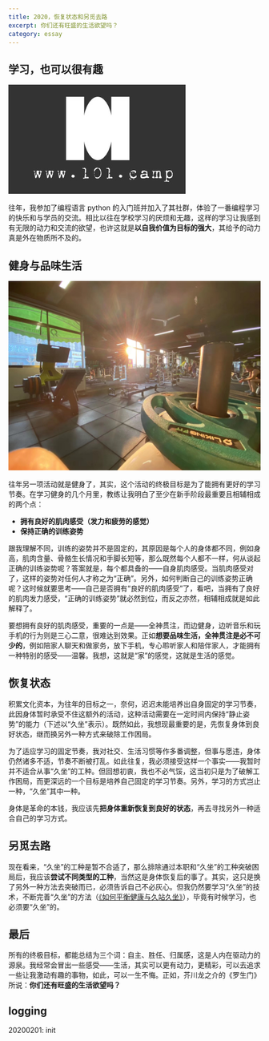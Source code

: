 ```yaml
---
title: 2020，恢复状态和另觅去路
excerpt: 你们还有旺盛的生活欲望吗？
category: essay
---
```


## 学习，也可以很有趣
![www101camp](/assets/images/www101camp.jpg)

往年，我参加了编程语言 python 的入门班并加入了其社群，体验了一番编程学习的快乐和与学员的交流。相比以往在学校学习的厌烦和无趣，这样的学习让我感到有无限的动力和交流的欲望，也许这就是**以自我价值为目标的强大**，其给予的动力真是外在物质所不及的。

## 健身与品味生活

![liking-fitness](/assets/images/liking-fitness.jpg)

往年另一项活动就是健身了，其实，这个活动的终极目标是为了能拥有更好的学习节奏。在学习健身的几个月里，教练让我明白了至少在新手阶段最重要且相辅相成的两个点：
- **拥有良好的肌肉感受（发力和疲劳的感觉）**
- **保持正确的训练姿势**

跟我理解不同，训练的姿势并不是固定的，其原因是每个人的身体都不同，例如身高，肌肉含量、骨骼生长情况和手脚长短等，那么既然每个人都不一样，何从谈起正确的训练姿势呢？答案就是，每个都具备的——自身肌肉感受。当肌肉感受对了，这样的姿势对任何人才称之为“正确”。另外，如何判断自己的训练姿势正确呢？这时候就要思考——自己是否拥有“良好的肌肉感受”了，看吧，当拥有了良好的肌肉发力感受，“正确的训练姿势”就必然到位，而反之亦然，相辅相成就是如此解释了。

要想拥有良好的肌肉感受，重要的一点是——全神贯注，而边健身，边听音乐和玩手机的行为则是三心二意，很难达到效果。正如**想要品味生活，全神贯注是必不可少的**，例如陪家人聊天和做家务，放下手机，专心聆听家人和陪伴家人，才能拥有一种特别的感受——温馨。我想，这就是“家”的感觉，这就是生活的感觉。


## 恢复状态
积累文化资本，为往年的目标之一，奈何，迟迟未能培养出自身固定的学习节奏，此因身体暂时承受不住这额外的活动，这种活动需要在一定时间内保持“静止姿势”的能力（下述以“久坐”表示）。既然如此，我想现最重要的是，先恢复身体到良好状态，继而换另外一种方式来破除工作困局。

为了适应学习的固定节奏，我对社交、生活习惯等作多番调整，但事与愿违，身体仍然诸多不适，节奏不断被打乱。如此往复，我必须接受这样一个事实——我暂时并不适合从事“久坐”的工种。但回想初衷，我也不必气馁，这当初只是为了破解工作困局，而更深远的一个目标是培养自己固定的学习节奏。另外，学习的方式岂止一种，“久坐”其中一种。

身体是革命的本钱，我应该先**把身体重新恢复到良好的状态**，再去寻找另外一种适合自己的学习方式。


## 另觅去路
现在看来，“久坐”的工种是暂不合适了，那么排除通过本职和“久坐”的工种突破困局后，我应该**尝试不同类型的工种**，当然这是身体恢复后的事了。其实，这只是换了另外一种方法去突破而已，必须告诉自己不必灰心。但我仍然要学习“久坐”的技术，不断完善“久坐”的方法（[《如何平衡健康与久站久坐》](https://xuan18.github.io/essay/how-to-keep-balance-between-healthy-and-sit-or-stand-for-a-long-time/)），毕竟有时候学习，也必须要“久坐”的。


## 最后
所有的终极目标，都能总结为三个词：自主、胜任、归属感，这是人内在驱动力的源泉。我经常会冒出一些感受——生活，其实可以更有动力，更精彩，可以去追求一些让我激动有趣的事物，如此，可以一生不悔。正如，芥川龙之介的《罗生门》所说：**你们还有旺盛的生活欲望吗？**


## logging

20200201: init